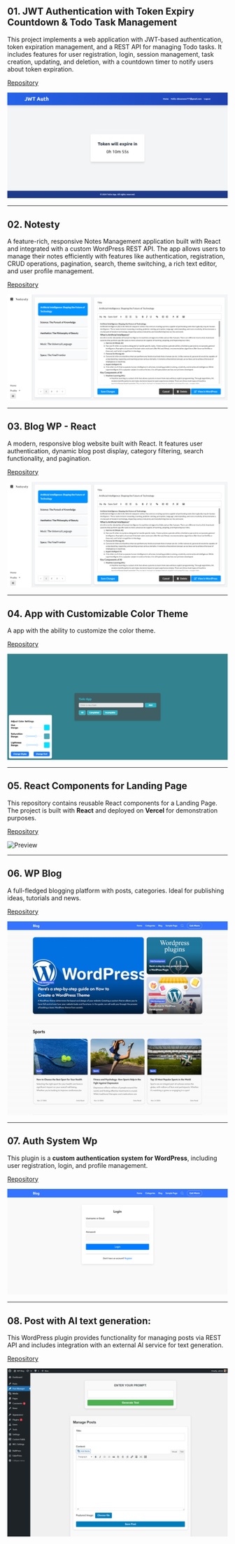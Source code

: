 ## 01. JWT Authentication with Token Expiry Countdown & Todo Task Management

This project implements a web application with JWT-based authentication, token expiration management, and a REST API for managing Todo tasks. It includes features for user registration, login, session management, task creation, updating, and deletion, with a countdown timer to notify users about token expiration.

[Repository](https://github.com/DimaWide/01-pet-todo-auth-jwt-php-react)

![Preview](https://github.com/DimaWide/01-pet-todo-auth-jwt-php-react/blob/main/public/img/jwt.png)

---



## 02. Notesty

A feature-rich, responsive Notes Management application built with React and integrated with a custom WordPress REST API. The app allows users to manage their notes efficiently with features like authentication, registration, CRUD operations, pagination, search, theme switching, a rich text editor, and user profile management.

[Repository](https://github.com/DimaWide/02-pet-notify-app-react-wp)

![Preview](https://github.com/DimaWide/02-pet-notify-app-react-wp/blob/main/src/img/main.png)

---



## 03. Blog WP - React

A modern, responsive blog website built with React. It features user authentication, dynamic blog post display, category filtering, search functionality, and pagination.

[Repository](https://github.com/DimaWide/02-pet-notify-app-react-wp)

![Preview](https://github.com/DimaWide/02-pet-notify-app-react-wp/blob/main/src/img/main.png)

---



## 04. App with Customizable Color Theme

A app with the ability to customize the color theme.  

[Repository](https://github.com/DimaWide/04-pet-randomize-styles-react/tree/main)

![Preview](https://github.com/DimaWide/04-pet-randomize-styles-react/blob/main/src/assets/img/preview.png)

---



## 05. React Components for Landing Page

This repository contains reusable React components for a Landing Page.  
The project is built with **React** and deployed on **Vercel** for demonstration purposes.

[Repository](https://github.com/DimaWide/05-pet-react-components-landing)

![Preview](https://github.com/DimaWide/05-react-components-landing/blob/main/src/assets/preview.png)

---



## 06. WP Blog

 A full-fledged blogging platform with posts, categories. Ideal for publishing ideas, tutorials and news.

[Repository](https://github.com/DimaWide/06-pet-wp-blog-theme)

![Preview](https://github.com/DimaWide/06-pet-wp-blog-theme/blob/main/img/screencapture-dw-web-dev-online-1.jpg)

---



## 07. Auth System Wp

This plugin is a **custom authentication system for WordPress**, including user registration, login, and profile management.

[Repository](https://github.com/DimaWide/07-pet-auth-system-wp)

![Preview](https://github.com/DimaWide/07-pet-auth-system-wp/blob/main/assets/img/login.png)

---



## 08. Post with AI text generation:

This WordPress plugin provides functionality for managing posts via REST API and includes integration with an external AI service for text generation.

[Repository](https://github.com/DimaWide/08-post-manager-ai-generation-wp)

![Preview](https://github.com/DimaWide/08-post-manager-ai-generation-wp/blob/main/assets/img/preview.png)
